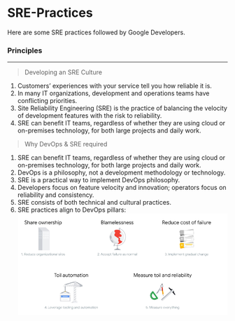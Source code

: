 # SRE-Practices

Here are some SRE practices followed by Google Developers.

### Principles 
---
> Developing an SRE Culture
1. Customers’ experiences with your service tell you how reliable it is.
2. In many IT organizations, development and operations teams have
conflicting priorities.
3. Site Reliability Engineering (SRE) is the practice of balancing the
velocity of development features with the risk to reliability.
4. SRE can benefit IT teams, regardless of whether they are using cloud
or on-premises technology, for both large projects and daily work.

> Why DevOps & SRE required

1. SRE can benefit IT teams, regardless of whether they are using cloud
or on-premises technology, for both large projects and daily work.
2. DevOps is a philosophy, not a development methodology or
technology.
3. SRE is a practical way to implement DevOps philosophy.
4. Developers focus on feature velocity and innovation; operators focus
on reliability and consistency.
5. SRE consists of both technical and cultural practices.
6. SRE practices align to DevOps pillars:
![DevOps pillars](images/sre-1.png)